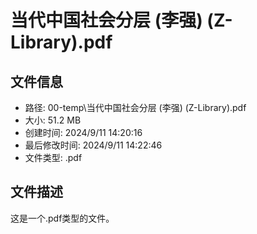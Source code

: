 ﻿# 当代中国社会分层 (李强) (Z-Library).pdf

## 文件信息
- 路径: 00-temp\当代中国社会分层 (李强) (Z-Library).pdf
- 大小: 51.2 MB
- 创建时间: 2024/9/11 14:20:16
- 最后修改时间: 2024/9/11 14:22:46
- 文件类型: .pdf

## 文件描述
这是一个.pdf类型的文件。

